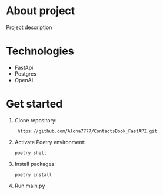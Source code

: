 # About project
Project description

# Technologies
- FastApi
- Postgres
- OpenAI



# Get started

1) Clone repository:

    ``` https://github.com/Alona7777/ContactsBook_FastAPI.git```

2) Activate Poetry environment:

    ```poetry shell```

3) Install packages:

    ```poetry install```

4) Run main.py